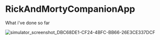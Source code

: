 # RickAndMortyCompanionApp

What i've done so far

![simulator_screenshot_DBC68DE1-CF24-4BFC-BB66-26E3CE337DCF](https://user-images.githubusercontent.com/33404285/124775652-785d8900-df47-11eb-9b46-dee09097ff76.png)
